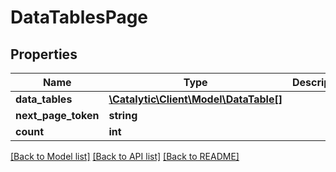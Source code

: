 # DataTablesPage

## Properties
Name | Type | Description | Notes
------------ | ------------- | ------------- | -------------
**data_tables** | [**\Catalytic\Client\Model\DataTable[]**](DataTable.md) |  | [optional] 
**next_page_token** | **string** |  | [optional] 
**count** | **int** |  | [optional] 

[[Back to Model list]](../../README.md#documentation-for-models) [[Back to API list]](../../README.md#documentation-for-api-endpoints) [[Back to README]](../../README.md)

